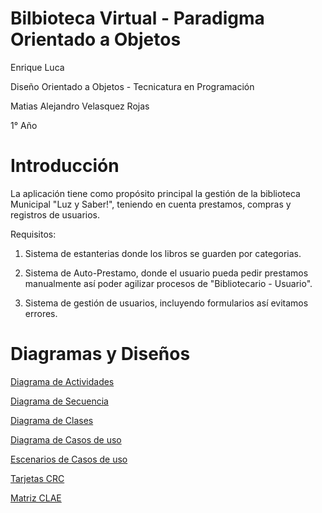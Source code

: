 # Bilbioteca Virtual - Paradigma Orientado a Objetos

Enrique Luca

Diseño Orientado a Objetos - Tecnicatura en Programación

Matias Alejandro Velasquez Rojas

1° Año

# Introducción

La aplicación tiene como propósito principal la gestión de la biblioteca Municipal "Luz y Saber!", teniendo en cuenta prestamos, compras y registros de usuarios.

Requisitos: 

1) Sistema de estanterias donde los libros se guarden por categorias.

2) Sistema de Auto-Prestamo, donde el usuario pueda pedir prestamos manualmente así poder agilizar procesos de "Bibliotecario - Usuario".

3) Sistema de gestión de usuarios, incluyendo formularios así evitamos errores.

# Diagramas y Diseños

[Diagrama de Actividades](https://drive.google.com/file/d/1zcGhl4wAFcQy2Tn9GpgPEpppomAA3m5N/view?usp=sharing)

[Diagrama de Secuencia](https://drive.google.com/file/d/1jhPrIKKlPNgAB0RGPrGRI_rpcikicqtF/view?usp=sharing)

[Diagrama de Clases](https://drive.google.com/file/d/1-GHlmXWWIiWwkC-lLikMCtm-K33LNYZS/view?usp=sharing)

[Diagrama de Casos de uso](https://drive.google.com/file/d/1Fub_TjnwcpzR4RkrEfPhuq9LE8chNA5l/view?usp=sharing)

[Escenarios de Casos de uso](https://docs.google.com/spreadsheets/d/1osQHkntITUxNrc2PmTwH3TawX7PnjvPrJJeZxNSvrFY/edit?usp=sharing)

[Tarjetas CRC](https://docs.google.com/spreadsheets/d/12Uli6X1vh0o5i1ppDRKw28z2DbGJE6i9QgB1BAzoPOY/edit?usp=sharing)

[Matriz CLAE](https://docs.google.com/spreadsheets/d/1uLbenjKZIjJE3wVENG38EaDY6w9ybLmAM_i5cRy_CV4/edit?usp=sharing)
